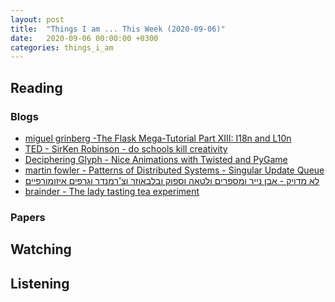 ```yaml
---
layout: post
title:  "Things I am ... This Week (2020-09-06)"
date:   2020-09-06 00:00:00 +0300
categories: things_i_am
---
```


<!-- # Things I am ... This Week   -->

## Reading  

### Blogs

- [miguel grinberg -The Flask Mega-Tutorial Part XIII: I18n and L10n][mg1]
- [TED - SirKen Robinson - do schools kill creativity][ted1]
- [Deciphering Glyph - Nice Animations with Twisted and PyGame][gl1]
- [martin fowler - Patterns of Distributed Systems - Singular Update Queue][mf1]
- [לא מדויק - אבן נייר ומספרים ולטאה וספוק ובלבאוזר וצ'רמנדר וגרפים איזומורפיים][gadial1]
- [brainder - The lady tasting tea experiment][br1]

### Papers

## Watching  

## Listening  

[mg1]:https://blog.miguelgrinberg.com/post/the-flask-mega-tutorial-part-xiii-i18n-and-l10n
[ted1]:https://www.ted.com/talks/sir_ken_robinson_do_schools_kill_creativity#t-1149302
[gl1]:https://glyph.twistedmatrix.com/2020/08/nice-animations-with-twisted-and-pygame.html
[mf1]:https://martinfowler.com/articles/patterns-of-distributed-systems/singular-update-queue.html
[gadial1]:https://gadial.net/2020/08/26/rock_paper_scissors_lizard_spock_pokemon/
[br1]:https://brainder.org/2015/08/23/the-lady-tasting-tea-and-fishers-exact-test/
